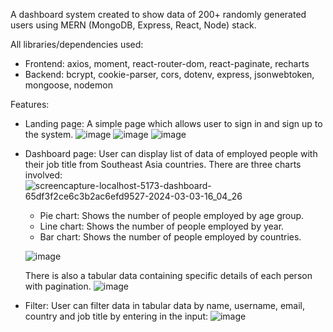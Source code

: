 A dashboard system created to show data of 200+ randomly generated users using MERN (MongoDB, Express, React, Node) stack.

All libraries/dependencies used:
- Frontend: axios, moment, react-router-dom, react-paginate, recharts
- Backend: bcrypt, cookie-parser, cors, dotenv, express, jsonwebtoken, mongoose, nodemon

Features:

- Landing page: A simple page which allows user to sign in and sign up to the system.
  ![image](https://github.com/farhanazulaikha/dashboard-system/assets/154907191/90bc4944-bb96-4200-b2bb-6fa6448be97f)
  ![image](https://github.com/farhanazulaikha/dashboard-system/assets/154907191/8c840234-9c73-429f-a387-bd62129d7f54)
  ![image](https://github.com/farhanazulaikha/dashboard-system/assets/154907191/b6b7ef01-48d5-4871-8ace-59a9ade70bc6)

- Dashboard page: User can display list of data of employed people with their job title from Southeast Asia countries. There are three charts involved:
  ![screencapture-localhost-5173-dashboard-65df3f2ce6c3b2ac6efd9527-2024-03-03-16_04_26](https://github.com/farhanazulaikha/dashboard-system/assets/154907191/9c6c5c28-0d4a-4b42-a1c7-4726e27073d0)
  - Pie chart: Shows the number of people employed by age group.
  - Line chart: Shows the number of people employed by year.
  - Bar chart: Shows the number of people employed by countries.

  ![image](https://github.com/farhanazulaikha/dashboard-system/assets/154907191/b6165fb3-237c-45a6-be9d-b91b04dccca4)

  There is also a tabular data containing specific details of each person with pagination.
  ![image](https://github.com/farhanazulaikha/dashboard-system/assets/154907191/27758035-3569-4be0-a694-276c3dca820b)

- Filter: User can filter data in tabular data by name, username, email, country and job title by entering in the input:
  ![image](https://github.com/farhanazulaikha/dashboard-system/assets/154907191/f0a14519-abf3-4a26-9eb9-beef2d02004b)
